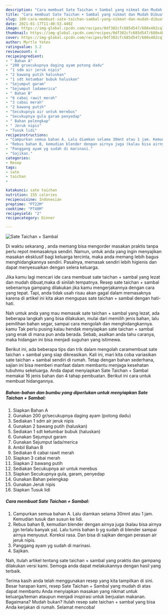 ```yaml
---
description: "Cara membuat Sate Taichan + Sambal yang nikmat dan Mudah Dibuat"
title: "Cara membuat Sate Taichan + Sambal yang nikmat dan Mudah Dibuat"
slug: 109-cara-membuat-sate-taichan-sambal-yang-nikmat-dan-mudah-dibuat
date: 2021-01-17T11:40:53.440Z
image: https://img-global.cpcdn.com/recipes/0df302cfc685d547/680x482cq70/sate-taichan-sambal-foto-resep-utama.jpg
thumbnail: https://img-global.cpcdn.com/recipes/0df302cfc685d547/680x482cq70/sate-taichan-sambal-foto-resep-utama.jpg
cover: https://img-global.cpcdn.com/recipes/0df302cfc685d547/680x482cq70/sate-taichan-sambal-foto-resep-utama.jpg
author: Myrtle Yates
ratingvalue: 3.2
reviewcount: 4
recipeingredient:
- " Bahan A"
- "200 grsecukupnya daging ayam potong dadu"
- "1 sdm air jeruk nipis"
- "2 bawang putih haluskan"
- "1 sdt ketumbar bubuk haluskan"
- "Sejumput garam"
- "Sejumput ladamerica"
- " Bahan B"
- "6 cabai rawit merah"
- "3 cabai merah"
- "2 bawang putih"
- "Secukupnya air untuk merebus"
- "Secukupnya gula garam penyedap"
- " Bahan pelengkap"
- " Jeruk nipis"
- "Tusuk lidi"
recipeinstructions:
- "Campurkan semua bahan A. Lalu diamkan selama 30mnt atau 1 jam. Kemudian tusuk dan susun ke lidi."
- "Rebus bahan B, kemudian blender dengan airnya juga (kalau bisa airnya jgn terlalu banyak ya). Lalu tumis bahan b yg sudah di blender sampai airnya menyusut. Koreksi rasa. Dan bisa di sajikan dengan perasan air jeruk nipis."
- "Panggang ayam yg sudah di marinasi."
- "Sajikan."
categories:
- Resep
tags:
- sate
- taichan
- 

katakunci: sate taichan  
nutrition: 155 calories
recipecuisine: Indonesian
preptime: "PT22M"
cooktime: "PT40M"
recipeyield: "2"
recipecategory: Dinner

---
```



![Sate Taichan + Sambal](https://img-global.cpcdn.com/recipes/0df302cfc685d547/680x482cq70/sate-taichan-sambal-foto-resep-utama.jpg)

Di waktu  sekarang , anda memang bisa mengorder masakan praktis tanpa perlu repot memasaknya sendiri. Namun, untuk anda yang ingin menyajikan masakan eksklusif bagi keluarga tercinta, maka anda memang lebih bagus menghidangkannya sendiri. Pasalnya, memasak sendiri lebih higienis dan dapat menyesuaikan dengan selera keluarga.

Jika kamu lagi mencari ide cara membuat sate taichan + sambal yang lezat dan mudah dibuat,maka di sinilah tempatnya. Resep sate taichan + sambal  sebenarnya gampang dilakukan jika kamu mengerjakannya dengan cara yang tepat. Tapi, anda tidak usah risau akan gagal dalam memasaknya 
karena di artikel ini kita akan mengupas sate taichan + sambal dengan hati-hati.  



Nah untuk anda yang mau memasak sate taichan + sambal yang lezat, ada beberapa langkah yang bisa dilakukan, mulai dari memilih jenis bahan, lalu pemilihan bahan segar, sampai cara mengolah dan menghidangkannya. kamu Tak perlu pusing kalau hendak menyiapkan sate taichan + sambal yang enak di mana pun anda berada. Sebab, asalkan anda  tahu caranya, maka hidangan ini bisa menjadi suguhan yang istimewa.

Berikut ini, ada beberapa tips dan trik dalam mengolah caramembuat sate taichan + sambal yang siap dikreasikan. Kali ini, mari kita coba variasikan sate taichan + sambal sendiri di rumah. Tetap dengan bahan sederhana, sajian ini bisa memberi manfaat dalam membantu menjaga kesehatan tubuhmu sekeluarga. Anda dapat menyiapkan Sate Taichan + Sambal memakai 16 jenis bahan dan 4 tahap pembuatan. Berikut ini cara untuk membuat hidangannya.

<!--inarticleads1-->

##### Bahan-bahan dan bumbu yang diperlukan untuk menyiapkan Sate Taichan + Sambal:

1. Siapkan  Bahan A
1. Gunakan 200 gr/secukupnya daging ayam (potong dadu)
1. Sediakan 1 sdm air jeruk nipis
1. Gunakan 2 bawang putih (haluskan)
1. Sediakan 1 sdt ketumbar bubuk (haluskan)
1. Gunakan Sejumput garam
1. Gunakan Sejumput lada/merica
1. Ambil  Bahan B
1. Sediakan 6 cabai rawit merah
1. Siapkan 3 cabai merah
1. Siapkan 2 bawang putih
1. Sediakan Secukupnya air untuk merebus
1. Siapkan Secukupnya gula, garam, penyedap
1. Gunakan  Bahan pelengkap
1. Gunakan  Jeruk nipis
1. Siapkan Tusuk lidi




<!--inarticleads2-->

##### Cara membuat Sate Taichan + Sambal:

1. Campurkan semua bahan A. Lalu diamkan selama 30mnt atau 1 jam. Kemudian tusuk dan susun ke lidi.
1. Rebus bahan B, kemudian blender dengan airnya juga (kalau bisa airnya jgn terlalu banyak ya). Lalu tumis bahan b yg sudah di blender sampai airnya menyusut. Koreksi rasa. Dan bisa di sajikan dengan perasan air jeruk nipis.
1. Panggang ayam yg sudah di marinasi.
1. Sajikan.




Nah, itulah artikel tentang  sate taichan + sambal  yang praktis dan gampang dilakukan versi kami. Semoga anda dapat melakukannya dengan hasil yang terbaik. 

Terima kasih anda telah menggunakan resep yang kita tampilkan di sini. Besar harapan kami, resep  Sate Taichan + Sambal yang mudah di atas dapat membantu Anda menyiapkan masakan yang nikmat untuk keluarga/teman ataupun menjadi inspirasi untuk berjualan makanan. Bagaimana? Mudah bukan? Itulah resep sate taichan + sambal yang bisa Anda kerjakan di rumah. Selamat mencoba!

